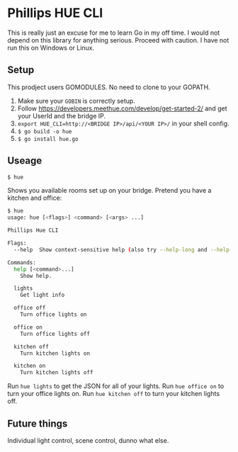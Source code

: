 # Phillips HUE CLI

This is really just an excuse for me to learn Go in my off time. I would not
depend on this library for anything serious. Proceed with caution.
I have not run this on Windows or Linux.

## Setup

This prodject users GOMODULES. No need to clone to your GOPATH.

1. Make sure your `GOBIN` is correctly setup.
2. Follow https://developers.meethue.com/develop/get-started-2/ and get your UserId and the bridge IP.
3. `export HUE_CLI=http://<BRIDGE IP>/api/<YOUR IP>/` in your shell config.
4. `$ go build -o hue`
5. `$ go install hue.go`


## Useage

```bash
$ hue
```

Shows you available rooms set up on your bridge. Pretend you have a kitchen and office:

```bash
$ hue
usage: hue [<flags>] <command> [<args> ...]

Phillips Hue CLI

Flags:
  --help  Show context-sensitive help (also try --help-long and --help-man).

Commands:
  help [<command>...]
    Show help.

  lights
    Get light info

  office off
    Turn office lights on

  office on
    Turn office lights off

  kitchen off
    Turn kitchen lights on

  kitchen on
    Turn kitchen lights off
```

Run `hue lights` to get the JSON for all of your lights.
Run `hue office on` to turn your office lights on.
Run `hue kitchen off` to turn your kitchen lights off.

## Future things

Individual light control, scene control, dunno what else.
